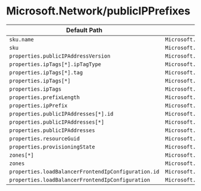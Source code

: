 # Microsoft.Network/publicIPPrefixes

| Default Path | Alias |
|---|---|
| `sku.name` | `Microsoft.Network/publicIPPrefixes/sku.name` |
| `sku` | `Microsoft.Network/publicIPPrefixes/sku` |
| `properties.publicIPAddressVersion` | `Microsoft.Network/publicIPPrefixes/publicIPAddressVersion` |
| `properties.ipTags[*].ipTagType` | `Microsoft.Network/publicIPPrefixes/ipTags[*].ipTagType` |
| `properties.ipTags[*].tag` | `Microsoft.Network/publicIPPrefixes/ipTags[*].tag` |
| `properties.ipTags[*]` | `Microsoft.Network/publicIPPrefixes/ipTags[*]` |
| `properties.ipTags` | `Microsoft.Network/publicIPPrefixes/ipTags` |
| `properties.prefixLength` | `Microsoft.Network/publicIPPrefixes/prefixLength` |
| `properties.ipPrefix` | `Microsoft.Network/publicIPPrefixes/ipPrefix` |
| `properties.publicIPAddresses[*].id` | `Microsoft.Network/publicIPPrefixes/publicIPAddresses[*].id` |
| `properties.publicIPAddresses[*]` | `Microsoft.Network/publicIPPrefixes/publicIPAddresses[*]` |
| `properties.publicIPAddresses` | `Microsoft.Network/publicIPPrefixes/publicIPAddresses` |
| `properties.resourceGuid` | `Microsoft.Network/publicIPPrefixes/resourceGuid` |
| `properties.provisioningState` | `Microsoft.Network/publicIPPrefixes/provisioningState` |
| `zones[*]` | `Microsoft.Network/publicIPPrefixes/zones[*]` |
| `zones` | `Microsoft.Network/publicIPPrefixes/zones` |
| `properties.loadBalancerFrontendIpConfiguration.id` | `Microsoft.Network/publicIPPrefixes/loadBalancerFrontendIpConfiguration.id` |
| `properties.loadBalancerFrontendIpConfiguration` | `Microsoft.Network/publicIPPrefixes/loadBalancerFrontendIpConfiguration` |


